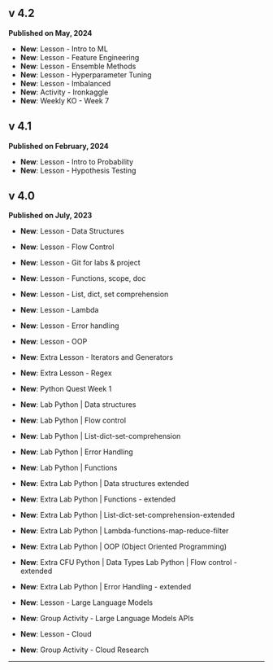 ## v 4.2
**Published on May, 2024**

- **New**: Lesson - Intro to ML
- **New**: Lesson - Feature Engineering
- **New**: Lesson - Ensemble Methods
- **New**: Lesson - Hyperparameter Tuning
- **New**: Lesson - Imbalanced
- **New**: Activity - Ironkaggle
- **New**: Weekly KO - Week 7

## v 4.1
**Published on February, 2024**

- **New**: Lesson - Intro to Probability
- **New**: Lesson - Hypothesis Testing

## v 4.0

**Published on July, 2023**

- **New**: Lesson - Data Structures
- **New**: Lesson - Flow Control
- **New**: Lesson - Git for labs & project
- **New**: Lesson - Functions, scope, doc
- **New**: Lesson - List, dict, set comprehension
- **New**: Lesson - Lambda
- **New**: Lesson - Error handling
- **New**: Lesson - OOP
- **New**: Extra Lesson - Iterators and Generators
- **New**: Extra Lesson - Regex


- **New**: Python Quest Week 1


- **New**: Lab Python | Data structures
- **New**: Lab Python | Flow control
- **New**: Lab Python | List-dict-set-comprehension
- **New**: Lab Python | Error Handling
- **New**: Lab Python  | Functions		


- **New**: Extra Lab Python | Data structures extended
- **New**: Extra Lab Python | Functions - extended
- **New**: Extra Lab Python | List-dict-set-comprehension-extended
- **New**: Extra Lab Python | Lambda-functions-map-reduce-filter
- **New**: Extra Lab Python | OOP (Object Oriented Programming)
- **New**: Extra CFU Python | Data Types	Lab Python | Flow control - extended
- **New**: Extra Lab Python | Error Handling - extended


- **New**: Lesson - Large Language Models
- **New**: Group Activity - Large Language Models APIs 
- **New**: Lesson - Cloud 
- **New**: Group Activity - Cloud Research
	
---